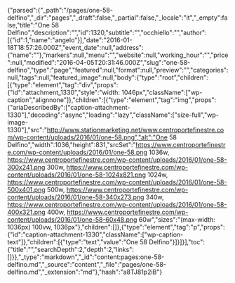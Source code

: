 {"parsed":{"_path":"/pages/one-58-delfino","_dir":"pages","_draft":false,"_partial":false,"_locale":"it","_empty":false,"title":"One 58 Delfino","description":"","id":1320,"subtitle":"","occhiello":"","author":[{"id":1,"name":"angelo"}],"date":"2016-01-18T18:57:26.000Z","event_date":null,"address":{"name":""},"markers":null,"menu":"","website":null,"working_hour":"","price":null,"modified":"2016-04-05T20:31:46.000Z","slug":"one-58-delfino","type":"page","featured":null,"format":null,"preview":"","categories":null,"tags":null,"featured_image":null,"body":{"type":"root","children":[{"type":"element","tag":"div","props":{"id":"attachment_1330","style":"width: 1046px","className":["wp-caption","alignnone"]},"children":[{"type":"element","tag":"img","props":{"ariaDescribedBy":["caption-attachment-1330"],"decoding":"async","loading":"lazy","className":["size-full","wp-image-1330"],"src":"http://www.stationmarketing.net/www.centroportefinestre.com/wp-content/uploads/2016/01/one-58.png","alt":"One 58 Delfino","width":1036,"height":831,"srcSet":"https://www.centroportefinestre.com/wp-content/uploads/2016/01/one-58.png 1036w, https://www.centroportefinestre.com/wp-content/uploads/2016/01/one-58-300x241.png 300w, https://www.centroportefinestre.com/wp-content/uploads/2016/01/one-58-1024x821.png 1024w, https://www.centroportefinestre.com/wp-content/uploads/2016/01/one-58-500x401.png 500w, https://www.centroportefinestre.com/wp-content/uploads/2016/01/one-58-340x273.png 340w, https://www.centroportefinestre.com/wp-content/uploads/2016/01/one-58-400x321.png 400w, https://www.centroportefinestre.com/wp-content/uploads/2016/01/one-58-60x48.png 60w","sizes":"(max-width: 1036px) 100vw, 1036px"},"children":[]},{"type":"element","tag":"p","props":{"id":"caption-attachment-1330","className":["wp-caption-text"]},"children":[{"type":"text","value":"One 58 Delfino"}]}]}],"toc":{"title":"","searchDepth":2,"depth":2,"links":[]}},"_type":"markdown","_id":"content:pages:one-58-delfino.md","_source":"content","_file":"pages/one-58-delfino.md","_extension":"md"},"hash":"a8TJ81p2iB"}